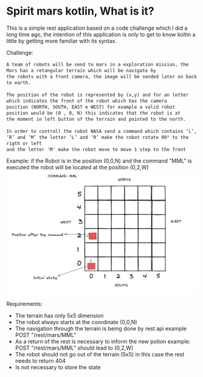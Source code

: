 # Spirit mars kotlin, What is it?
This is a simple rest application based on a code challenge which I did a long time ago,
the intention of this application is only to get to know koltin a little by getting more familiar with its syntax.

Challenge:

    A team of robots will be send to mars in a exploration mission, the Mars has a retangular terrain which will be navigate by
    the robots with a front camera, the image will be sended later on back to earth.

    The position of the robot is represented by (x,y) and for an letter which indicates the front of the robot which has the camera 
    position (NORTH, SOUTH, EAST e WEST) for example a valid robot position would be (0 , 0, N) this indicates that the robot is at 
    the moment in left button of the terrain and pointed to the north.

    In order to controll the robot NASA send a command which contains ‘L’, ‘R’ and ‘M’ the letter ‘L’ and ‘R’ make the robot rotate 90° to the rigth or left
    and the letter 'M' make the robot move to move 1 step to the front


Example:
    if the Robot is in the position (0,0,N) and the command "MML" is executed the robot will be located at the position (0,2,W)
    ![](doc/sample.png)

Requirements:
- The terrain has only 5x5 dimension
- The robot always starts at the coordinate (0,0,N)
- The navigation through the terrain is being done by rest api example POST "/rest/mars/MML"
- As a return of the rest is necessary to inform the new potion example: POST "/rest/mars/MML" should lead to (0,2,W)
- The robot should not go out of the terrain (5x5) in this case the rest needs to return 404
- Is not necessary to store the state
